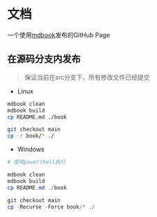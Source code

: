 # 文档

一个使用[mdbook](https://github.com/rust-lang/mdBook)发布的GitHub Page

## 在源码分支内发布

> 保证当前在src分支下，所有修改文件已经提交

* Linux

```bash
mdbook clean
mdbook build
cp README.md ./book

git checkout main
cp -r book/* ./
```

* Windows

```powershell
# 使用powershell执行

mdbook clean
mdbook build
cp README.md ./book

git checkout main
cp -Recurse -Force book/* ./
```
